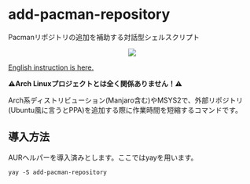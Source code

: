 # add-pacman-repository
Pacmanリポジトリの追加を補助する対話型シェルスクリプト
<p align="center">
<a href="./LICENSE.md"><img src="https://img.shields.io/badge/license-GPL3-blue.svg"></a>
</p>

[English instruction is here.](https://github.com/Jin-Asanami/add-pacman-repository/blob/main/README.md)

<strong>⚠Arch Linuxプロジェクトとは全く関係ありません！⚠</strong>

Arch系ディストリビューション(Manjaro含む)やMSYS2で、外部リポジトリ(Ubuntu風に言うとPPA)を追加する際に作業時間を短縮するコマンドです。

## 導入方法
AURヘルパーを導入済みとします。ここではyayを用います。
```
yay -S add-pacman-repository
```
